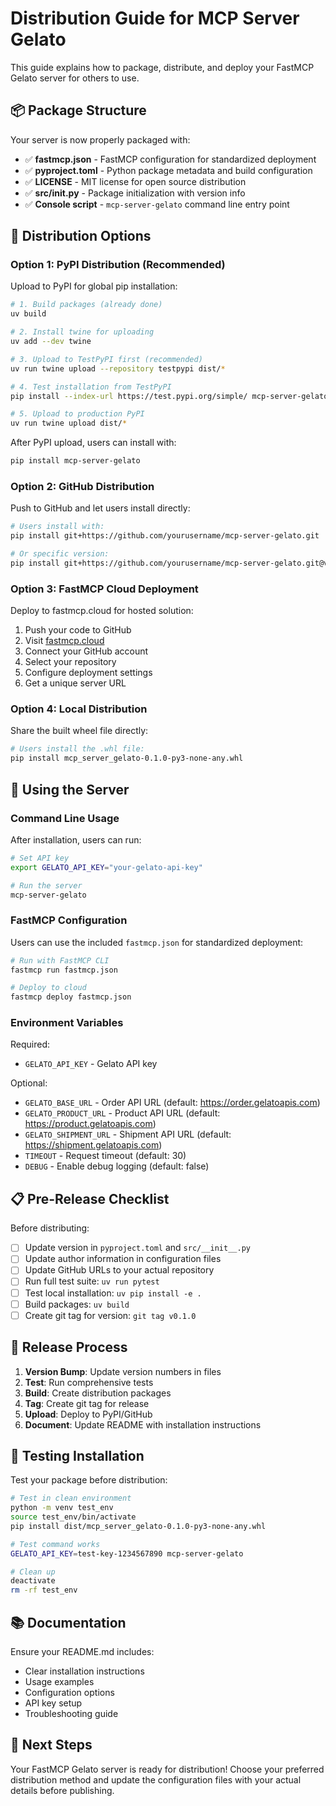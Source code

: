# Distribution Guide for MCP Server Gelato

This guide explains how to package, distribute, and deploy your FastMCP Gelato server for others to use.

## 📦 Package Structure

Your server is now properly packaged with:

- ✅ **fastmcp.json** - FastMCP configuration for standardized deployment
- ✅ **pyproject.toml** - Python package metadata and build configuration
- ✅ **LICENSE** - MIT license for open source distribution
- ✅ **src/__init__.py** - Package initialization with version info
- ✅ **Console script** - `mcp-server-gelato` command line entry point

## 🚀 Distribution Options

### Option 1: PyPI Distribution (Recommended)

Upload to PyPI for global pip installation:

```bash
# 1. Build packages (already done)
uv build

# 2. Install twine for uploading
uv add --dev twine

# 3. Upload to TestPyPI first (recommended)
uv run twine upload --repository testpypi dist/*

# 4. Test installation from TestPyPI
pip install --index-url https://test.pypi.org/simple/ mcp-server-gelato

# 5. Upload to production PyPI
uv run twine upload dist/*
```

After PyPI upload, users can install with:
```bash
pip install mcp-server-gelato
```

### Option 2: GitHub Distribution

Push to GitHub and let users install directly:

```bash
# Users install with:
pip install git+https://github.com/yourusername/mcp-server-gelato.git

# Or specific version:
pip install git+https://github.com/yourusername/mcp-server-gelato.git@v0.1.0
```

### Option 3: FastMCP Cloud Deployment

Deploy to fastmcp.cloud for hosted solution:

1. Push your code to GitHub
2. Visit [fastmcp.cloud](https://fastmcp.cloud)
3. Connect your GitHub account
4. Select your repository
5. Configure deployment settings
6. Get a unique server URL

### Option 4: Local Distribution

Share the built wheel file directly:

```bash
# Users install the .whl file:
pip install mcp_server_gelato-0.1.0-py3-none-any.whl
```

## 🔧 Using the Server

### Command Line Usage

After installation, users can run:

```bash
# Set API key
export GELATO_API_KEY="your-gelato-api-key"

# Run the server
mcp-server-gelato
```

### FastMCP Configuration

Users can use the included `fastmcp.json` for standardized deployment:

```bash
# Run with FastMCP CLI
fastmcp run fastmcp.json

# Deploy to cloud
fastmcp deploy fastmcp.json
```

### Environment Variables

Required:
- `GELATO_API_KEY` - Gelato API key

Optional:
- `GELATO_BASE_URL` - Order API URL (default: https://order.gelatoapis.com)
- `GELATO_PRODUCT_URL` - Product API URL (default: https://product.gelatoapis.com)
- `GELATO_SHIPMENT_URL` - Shipment API URL (default: https://shipment.gelatoapis.com)
- `TIMEOUT` - Request timeout (default: 30)
- `DEBUG` - Enable debug logging (default: false)

## 📋 Pre-Release Checklist

Before distributing:

- [ ] Update version in `pyproject.toml` and `src/__init__.py`
- [ ] Update author information in configuration files
- [ ] Update GitHub URLs to your actual repository
- [ ] Run full test suite: `uv run pytest`
- [ ] Test local installation: `uv pip install -e .`
- [ ] Build packages: `uv build`
- [ ] Create git tag for version: `git tag v0.1.0`

## 🔄 Release Process

1. **Version Bump**: Update version numbers in files
2. **Test**: Run comprehensive tests
3. **Build**: Create distribution packages
4. **Tag**: Create git tag for release
5. **Upload**: Deploy to PyPI/GitHub
6. **Document**: Update README with installation instructions

## 🧪 Testing Installation

Test your package before distribution:

```bash
# Test in clean environment
python -m venv test_env
source test_env/bin/activate
pip install dist/mcp_server_gelato-0.1.0-py3-none-any.whl

# Test command works
GELATO_API_KEY=test-key-1234567890 mcp-server-gelato

# Clean up
deactivate
rm -rf test_env
```

## 📚 Documentation

Ensure your README.md includes:
- Clear installation instructions
- Usage examples
- Configuration options
- API key setup
- Troubleshooting guide

## 🎯 Next Steps

Your FastMCP Gelato server is ready for distribution! Choose your preferred distribution method and update the configuration files with your actual details before publishing.